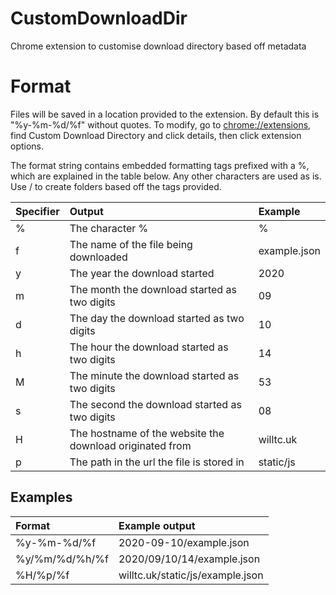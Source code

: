 # CustomDownloadDir
Chrome extension to customise download directory based off metadata

# Format

Files will be saved in a location provided to the extension. By default this is
"%y-%m-%d/%f" without quotes. To modify, go to <chrome://extensions>, find
Custom Download Directory and click details, then click extension options.

The format string contains embedded formatting tags prefixed with a %, which
are explained in the table below. Any other characters are used as is. Use /
to create folders based off the tags provided.

| Specifier | Output                                                   | Example      |
|:--------- |:-------------------------------------------------------- |:------------ |
| %         | The character %                                          | %            |
| f         | The name of the file being downloaded                    | example.json |
| y         | The year the download started                            | 2020         |
| m         | The month the download started as two digits             | 09           |
| d         | The day the download started as two digits               | 10           |
| h         | The hour the download started as two digits              | 14           |
| M         | The minute the download started as two digits            | 53           |
| s         | The second the download started as two digits            | 08           |
| H         | The hostname of the website the download originated from | willtc.uk    |
| p         | The path in the url the file is stored in                | static/js    |

## Examples

| Format         | Example output                   |
|:-------------- |:-------------------------------- |
| %y-%m-%d/%f    | 2020-09-10/example.json          |
| %y/%m/%d/%h/%f | 2020/09/10/14/example.json       |
| %H/%p/%f       | willtc.uk/static/js/example.json |

